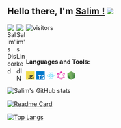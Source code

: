 ## Hello there, I'm [Salim !](https://SalimLouDev.github.io)  <img src="https://media.giphy.com/media/hvRJCLFzcasrR4ia7z/giphy.gif" width="35px">

<a href="">
  <img align="left" alt="Salim's Discord" width="22px" src="https://raw.githubusercontent.com/peterthehan/peterthehan/master/assets/discord.svg" />
</a>
<a href="https://www.linkedin.com/in/salimloudev/">
  <img align="left" alt="Salim's LinkedIN" width="22px" src="https://raw.githubusercontent.com/peterthehan/peterthehan/master/assets/linkedin.svg" />
</a>

![visitors](https://visitor-badge.glitch.me/badge?page_id=SalimLouDev.SalimLouDev)


<br />
<br />


**Languages and Tools:**  

<code><img height="20" src="https://raw.githubusercontent.com/github/explore/80688e429a7d4ef2fca1e82350fe8e3517d3494d/topics/javascript/javascript.png"></code>
<code><img height="20" src="https://raw.githubusercontent.com/github/explore/80688e429a7d4ef2fca1e82350fe8e3517d3494d/topics/typescript/typescript.png"></code>
<code><img height="20" src="https://raw.githubusercontent.com/github/explore/80688e429a7d4ef2fca1e82350fe8e3517d3494d/topics/react/react.png"></code>
<code><img height="20" src="https://raw.githubusercontent.com/github/explore/5c058a388828bb5fde0bcafd4bc867b5bb3f26f3/topics/graphql/graphql.png"></code>
<code><img height="20" src="https://raw.githubusercontent.com/github/explore/80688e429a7d4ef2fca1e82350fe8e3517d3494d/topics/nodejs/nodejs.png"></code>    



![Salim's GitHub stats](https://github-readme-stats.vercel.app/api?username=SalimLouDev&show_icons=true)



[![Readme Card](https://github-readme-stats.vercel.app/api/pin/?username=SalimLouDev&theme=merko&repo=News-App-Akhbari)](https://github.com/anuraghazra/github-readme-stats)


[![Top Langs](https://github-readme-stats.vercel.app/api/top-langs/?username=SalimLouDev&theme=merko)](https://github.com/anuraghazra/github-readme-stats)
